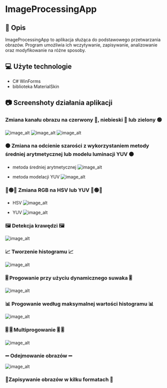 # ImageProcessingApp 

## 📕 Opis
ImageProcessingApp to aplikacja służąca do podstawowego przetwarzania obrazów. Program umożliwia ich wczytywanie, zapisywanie, analizowanie oraz modyfikowanie na różne sposoby.

## 💻 Użyte technologie
- C# WinForms
- biblioteka MaterialSkin

## 📷 Screenshoty działania aplikacji

### **Zmiana kanału obrazu na czerwony 🔴, niebieski 🔵 lub zielony 🟢**
![image_alt](https://github.com/krmateusz/ImageProcessingApp/blob/ad841b994906f57569cd1fc82045d8e00e59df4d/Screenshots/red.PNG)
![image_alt](https://github.com/krmateusz/ImageProcessingApp/blob/ad841b994906f57569cd1fc82045d8e00e59df4d/Screenshots/blue.PNG)
![image_alt](https://github.com/krmateusz/ImageProcessingApp/blob/ad841b994906f57569cd1fc82045d8e00e59df4d/Screenshots/green.PNG)

### **⚫ Zmiana na odcienie szarości z wykorzystaniem metody średniej arytmetycznej lub modelu luminacji YUV ⚫**
- metoda średniej arytmetycznej
![image_alt](https://github.com/krmateusz/ImageProcessingApp/blob/ad841b994906f57569cd1fc82045d8e00e59df4d/Screenshots/srednia.PNG)

- metoda modelacji YUV
![image_alt](https://github.com/krmateusz/ImageProcessingApp/blob/ad841b994906f57569cd1fc82045d8e00e59df4d/Screenshots/yuv2.PNG)

### **🔴🟢🔵 Zmiana RGB na HSV lub YUV 🔴🟢🔵**
- HSV
![image_alt](https://github.com/krmateusz/ImageProcessingApp/blob/ad841b994906f57569cd1fc82045d8e00e59df4d/Screenshots/hsv.PNG)

- YUV 
![image_alt](https://github.com/krmateusz/ImageProcessingApp/blob/ad841b994906f57569cd1fc82045d8e00e59df4d/Screenshots/yuv.PNG)

### **🖼️ Detekcja krawędzi 🖼️**
![image_alt](https://github.com/krmateusz/ImageProcessingApp/blob/ad841b994906f57569cd1fc82045d8e00e59df4d/Screenshots/krawedzie.PNG)

### **📈 Tworzenie histogramu 📈**
![image_alt](https://github.com/krmateusz/ImageProcessingApp/blob/ad841b994906f57569cd1fc82045d8e00e59df4d/Screenshots/histogram.PNG)

### **🎚️ Progowanie przy użyciu dynamicznego suwaka 🎚️**
![image_alt](https://github.com/krmateusz/ImageProcessingApp/blob/ad841b994906f57569cd1fc82045d8e00e59df4d/Screenshots/progowanie.PNG)

### **📊 Progowanie według maksymalnej wartości histogramu 📊**
![image_alt](https://github.com/krmateusz/ImageProcessingApp/blob/ad841b994906f57569cd1fc82045d8e00e59df4d/Screenshots/progowanie%20histogram.PNG)

### **🎚️ 🎚️ Multiprogowanie 🎚️ 🎚️**
![image_alt](https://github.com/krmateusz/ImageProcessingApp/blob/ad841b994906f57569cd1fc82045d8e00e59df4d/Screenshots/multiprogowanie.PNG)

### **➖ Odejmowanie obrazów ➖**
![image_alt](https://github.com/krmateusz/ImageProcessingApp/blob/ad841b994906f57569cd1fc82045d8e00e59df4d/Screenshots/odejmowanie.PNG)

### **💾Zapisywanie obrazów w kilku formatach 💾**


